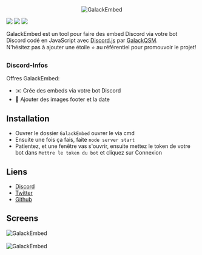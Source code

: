 <center><img alt="GalackEmbed" src="https://i.imgur.com/NKhsVyD.png"></center>

[![](https://img.shields.io/discord/745382663896039496.svg?logo=discord&colorB=7289DA)](https://discord.gg/XH7zQ8s)
[![](https://img.shields.io/badge/discord.js-v12.0.0--dev-blue.svg?logo=npm)](https://github.com/discordjs)
[![](https://img.shields.io/badge/paypal-donate-blue.svg)](https://paypal.me/GalackQSM)

GalackEmbed est un tool pour faire des embed Discord via votre bot Discord codé en JavaScript avec [Discord.js](https://discord.js.org) par [GalackQSM](https://github.com/GalackQSM).  
N'hésitez pas à ajouter une étoile ⭐ au référentiel pour promouvoir le projet!

### Discord-Infos

Offres GalackEmbed:
*   ✉️ Crée des embeds via votre bot Discord
*   🤖 Ajouter des images footer et la date

## Installation

* Ouvrer le dossier `GalackEmbed` ouvrer le via cmd
* Ensuite une fois ça fais, faite `node server start`
* Patientez, et une fenêtre vas s'ouvrir, ensuite mettez le token de votre bot dans `Mettre le token du bot` et cliquez sur Connexion

## Liens

*   [Discord](https://discord.gg/XH7zQ8s)
*   [Twitter](https://twitter.com/Galack_QSM)
*   [Github](https://github.com/GalackQSM/)

## Screens
<img alt="GalackEmbed" src="https://i.imgur.com/zMG3bKh.png"><br>  
<img alt="GalackEmbed" src="https://i.imgur.com/URtr7zQ.png"><br>  

